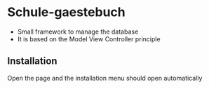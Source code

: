 # Schule-gaestebuch

- Small framework to manage the database
- It is based on the Model View Controller principle

## Installation

Open the page and the installation menu should open automatically 
